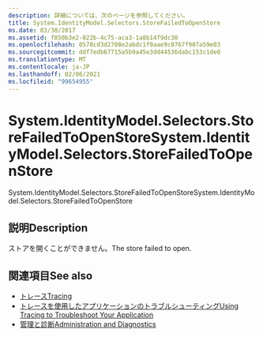 ```yaml
---
description: 詳細については、次のページを参照してください。
title: System.IdentityModel.Selectors.StoreFailedToOpenStore
ms.date: 03/30/2017
ms.assetid: f850b3e2-022b-4c75-aca3-1a8b14f9dc30
ms.openlocfilehash: 0578cd3d2708e2abdc1f9aae9c0767f907a59e03
ms.sourcegitcommit: ddf7edb67715a5b9a45e3dd44536dabc153c1de0
ms.translationtype: MT
ms.contentlocale: ja-JP
ms.lasthandoff: 02/06/2021
ms.locfileid: "99654955"
---
```

# <a name="systemidentitymodelselectorsstorefailedtoopenstore"></a><span data-ttu-id="508d3-103">System.IdentityModel.Selectors.StoreFailedToOpenStore</span><span class="sxs-lookup"><span data-stu-id="508d3-103">System.IdentityModel.Selectors.StoreFailedToOpenStore</span></span>

<span data-ttu-id="508d3-104">System.IdentityModel.Selectors.StoreFailedToOpenStore</span><span class="sxs-lookup"><span data-stu-id="508d3-104">System.IdentityModel.Selectors.StoreFailedToOpenStore</span></span>  
  
## <a name="description"></a><span data-ttu-id="508d3-105">説明</span><span class="sxs-lookup"><span data-stu-id="508d3-105">Description</span></span>  

 <span data-ttu-id="508d3-106">ストアを開くことができません。</span><span class="sxs-lookup"><span data-stu-id="508d3-106">The store failed to open.</span></span>  
  
## <a name="see-also"></a><span data-ttu-id="508d3-107">関連項目</span><span class="sxs-lookup"><span data-stu-id="508d3-107">See also</span></span>

- [<span data-ttu-id="508d3-108">トレース</span><span class="sxs-lookup"><span data-stu-id="508d3-108">Tracing</span></span>](index.md)
- [<span data-ttu-id="508d3-109">トレースを使用したアプリケーションのトラブルシューティング</span><span class="sxs-lookup"><span data-stu-id="508d3-109">Using Tracing to Troubleshoot Your Application</span></span>](using-tracing-to-troubleshoot-your-application.md)
- [<span data-ttu-id="508d3-110">管理と診断</span><span class="sxs-lookup"><span data-stu-id="508d3-110">Administration and Diagnostics</span></span>](../index.md)
